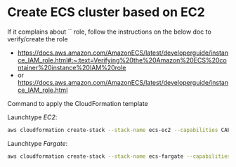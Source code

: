 # Create ECS cluster based on EC2
If it complains about `` role, follow the instructions on the below doc to verify/create the role
- https://docs.aws.amazon.com/AmazonECS/latest/developerguide/instance_IAM_role.html#:~:text=Verifying%20the%20Amazon%20ECS%20container%20instance%20IAM%20role 
- or https://docs.aws.amazon.com/AmazonECS/latest/developerguide/instance_IAM_role.html 

Command to apply the CloudFormation template

Launchtype _EC2_:  

```bash
aws cloudformation create-stack --stack-name ecs-ec2 --capabilities CAPABILITY_IAM --template-body file://./ecs-ec2-via-cloudformation.yml
```

Launchtype _Fargate_:  

```bash
aws cloudformation create-stack --stack-name ecs-fargate --capabilities CAPABILITY_IAM --template-body file://./ecs-fargate-via-cloudformation.yml
```
